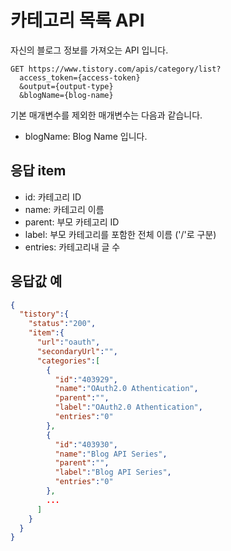 # 카테고리 목록 API

자신의 블로그 정보를 가져오는 API 입니다.

```
GET https://www.tistory.com/apis/category/list?
  access_token={access-token}
  &output={output-type}
  &blogName={blog-name}
```

기본 매개변수를 제외한 매개변수는 다음과 같습니다.

- blogName: Blog Name 입니다.

## 응답 item

- id: 카테고리 ID
- name: 카테고리 이름
- parent: 부모 카테고리 ID
- label: 부모 카테고리를 포함한 전체 이름 ('/'로 구분)
- entries: 카테고리내 글 수

## 응답값 예

```json
{
  "tistory":{
    "status":"200",
    "item":{
      "url":"oauth",
      "secondaryUrl":"",
      "categories":[
        {
          "id":"403929",
          "name":"OAuth2.0 Athentication",
          "parent":"",
          "label":"OAuth2.0 Athentication",
          "entries":"0"
        },
        {
          "id":"403930",
          "name":"Blog API Series",
          "parent":"",
          "label":"Blog API Series",
          "entries":"0"
        },
        ...
      ]
    }
  }
}
```
